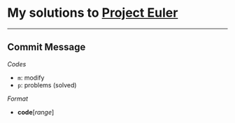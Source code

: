 # My solutions to [**Project Euler**](https://projecteuler.net)
---

## Commit Message

*Codes*
- `m`: modify
- `p`: problems \(solved\)

*Format*
- **code**\[*range*]
